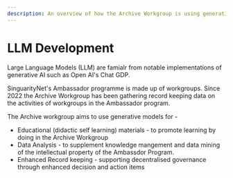 ```yaml
---
description: An overview of how the Archive Workgroup is using generative models
---
```


# LLM Development

Large Language Models (LLM) are famialr from notable implementations of generative AI such as Open AI's Chat GDP.

SinguarityNet's Ambassador programme is made up of workgroups. Since 2022 the Archive Workgroup has been gathering record keeping data on the activities of workgroups in the Ambassador program.

The Archive workgroup aims to use generative models for -

* Educational (didactic self learning) materials - to promote learning by doing in the Archive Workgroup
* Data Analysis - to supplement knowledge mangement and data mining of the intellectual property of the Ambassdor Program.
* Enhanced Record keeping - supporting decentralised governance through enhanced decision and action items

